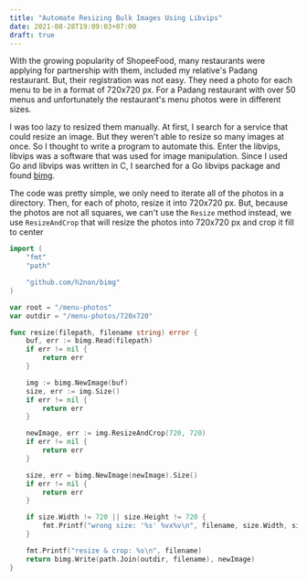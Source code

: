 ```yaml
---
title: "Automate Resizing Bulk Images Using Libvips"
date: 2021-08-28T19:09:03+07:00
draft: true
---
```


With the growing popularity of ShopeeFood, many restaurants were applying for partnership with them, included my relative's Padang restaurant. But, their registration was not easy. They need a photo for each menu to be in a format of 720x720 px. For a Padang restaurant with over 50 menus and unfortunately the restaurant's menu photos were in different sizes.  

I was too lazy to resized them manually. At first, I search for a service that could resize an image. But they weren't able to resize so many images at once. So I thought to write a program to automate this.
Enter the libvips, libvips was a software that was used for image manipulation. Since I used Go and libvips was written in C, I searched for a Go libvips package and found [bimg](https://github.com/h2non/bimg).

The code was pretty simple, we only need to iterate all of the photos in a directory. Then, for each of photo, resize it into 720x720 px. But, because the photos are not all squares, we can't use the `Resize` method instead, we use `ResizeAndCrop` that will resize the photos into 720x720 px and crop it fill to center
```go
import (
    "fmt"
	"path"

	"github.com/h2non/bimg"
)

var root = "/menu-photos"
var outdir = "/menu-photos/720x720"

func resize(filepath, filename string) error {
	buf, err := bimg.Read(filepath)
	if err != nil {
		return err
	}

	img := bimg.NewImage(buf)
	size, err := img.Size()
	if err != nil {
		return err
	}

	newImage, err := img.ResizeAndCrop(720, 720)
	if err != nil {
        return err
	}

	size, err = bimg.NewImage(newImage).Size()
	if err != nil {
		return err
	}

	if size.Width != 720 || size.Height != 720 {
		fmt.Printf("wrong size: '%s' %vx%v\n", filename, size.Width, size.Height)
	}

	fmt.Printf("resize & crop: %s\n", filename)
	return bimg.Write(path.Join(outdir, filename), newImage)
}
```